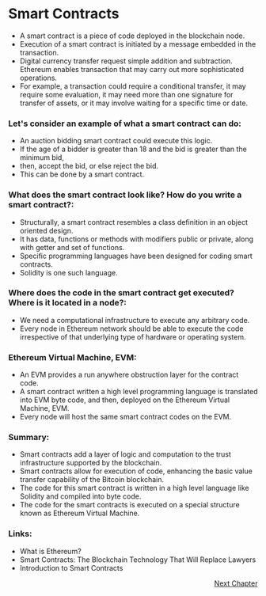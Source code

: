 # Smart Contracts

- A smart contract is a piece of code deployed in the blockchain node. 
- Execution of a smart contract is initiated by a message embedded in the transaction. 
- Digital currency transfer request simple addition and subtraction. Ethereum enables transaction that may carry out more sophisticated operations. 
- For example, a transaction could require a conditional transfer, it may require some evaluation, it may need more than one signature for transfer of assets, or it may involve waiting for a specific time or date. 

### Let's consider an example of what a smart contract can do: 

- An auction bidding smart contract could execute this logic. 
- If the age of a bidder is greater than 18 and the bid is greater than the minimum bid, 
- then, accept the bid, or else reject the bid. 
- This can be done by a smart contract. 
	
### What does the smart contract look like? How do you write a smart contract?:

- Structurally, a smart contract resembles a class definition in an object oriented design. 
- It has data, functions or methods with modifiers public or private, along with getter and set of functions. 
- Specific programming languages have been designed for coding smart contracts. 
- Solidity is one such language. 
	
### Where does the code in the smart contract get executed? Where is it located in a node?:

- We need a computational infrastructure to execute any arbitrary code. 
- Every node in Ethereum network should be able to execute the code irrespective of that underlying type of hardware or operating system. 

### Ethereum Virtual Machine, EVM:

- An EVM provides a run anywhere obstruction layer for the contract code. 
- A smart contract written a high level programming language is translated into EVM byte code, and then, deployed on the Ethereum Virtual Machine, EVM. 
- Every node will host the same smart contract codes on the EVM. 

### Summary:

- Smart contracts add a layer of logic and computation to the trust infrastructure supported by the blockchain. 
- Smart contracts allow for execution of code, enhancing the basic value transfer capability of the Bitcoin blockchain. 
- The code for this smart contract is written in a high level language like Solidity and compiled into byte code. 
- The code for the smart contracts is executed on a special structure known as Ethereum Virtual Machine.

### Links:
- What is Ethereum?
- Smart Contracts: The Blockchain Technology That Will Replace Lawyers
- Introduction to Smart Contracts

<p align="right">
   <a href="./1.2.2 Ethereum Structure.md">Next Chapter</a>
</p>	    
	    
